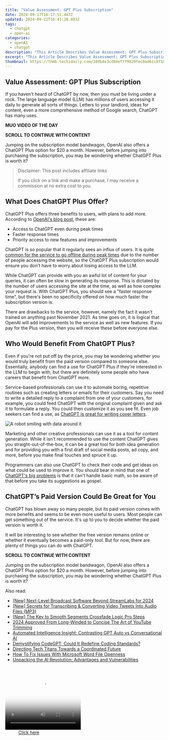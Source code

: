 ```yaml
---
title: "Value Assessment: GPT Plus Subscription"
date: 2024-09-17T16:17:51.447Z
updated: 2024-09-22T16:43:28.093Z
tags:
  - chatgpt
  - open-ai
categories:
  - openAI
  - chatgpt
description: "This Article Describes Value Assessment: GPT Plus Subscription"
excerpt: "This Article Describes Value Assessment: GPT Plus Subscription"
thumbnail: https://thmb.techidaily.com/189b4e3cd84ef7f9829fec0ad61c8f163a696d8c84a7394663cf2c5a8a40dbef.jpg
---
```


## Value Assessment: GPT Plus Subscription

 If you haven't heard of ChatGPT by now, then you must be living under a rock. The large language model (LLM) has millions of users accessing it daily to generate all sorts of things. Letters to your landlord, ideas for content, even a more comprehensive method of Google search, ChatGPT has many uses.

**MUO VIDEO OF THE DAY**

**SCROLL TO CONTINUE WITH CONTENT**

 Jumping on the subscription model bandwagon, OpenAI also offers a ChatGPT Plus option for $20 a month. However, before jumping into purchasing the subscription, you may be wondering whether ChatGPT Plus is worth it?

>  Disclaimer: This post includes affiliate links
>
>  If you click on a link and make a purchase, I may receive a commission at no extra cost to you.
>

## What Does ChatGPT Plus Offer?

 ChatGPT Plus offers three benefits to users, with plans to add more. According to [OpenAI's blog post](https://openai.com/blog/chatgpt-plus), these are:

* Access to ChatGPT even during peak times
* Faster response times
* Priority access to new features and improvements

 ChatGPT is so popular that it regularly sees an influx of users. It is quite [common for the service to go offline during peak times](https://www.makeuseof.com/chatgpt-at-capacity-right-now-windows/) due to the number of people accessing the website, so the ChatGPT Plus subscription would ensure you don't have to worry about losing access to the LLM.

 While ChatGPT can provide with you an awful lot of content for your queries, it can often be slow in generating its response. This is dictated by the number of users accessing the site at the time, as well as how complex your request is. With ChatGPT Plus, you should see a "faster response time", but there's been no specificity offered on how much faster the subscription version is.

 There are drawbacks to the service, however, namely the fact it wasn't trained on anything past November 2021\. As time goes on, it is logical that OpenAI will add improvements to the service as well as new features. If you pay for the Plus version, then you will receive these before everyone else.

## Who Would Benefit From ChatGPT Plus?

 Even if you're not put off by the price, you may be wondering whether you would truly benefit from the paid version compared to someone else. Essentially, anybody can find a use for ChatGPT Plus if they're interested in the LLM to begin with, but there are definitely some people who have careers that benefit from ChatGPT more.

 Service-based professionals can use it to automate boring, repetitive routines such as creating letters or emails for their customers. Say you need to write a detailed reply to a complaint from one of your customers, for example, you could feed ChatGPT with the original complaint given and ask it to formulate a reply. You could then customize it as you see fit. Even job seekers can find a use, as [ChatGPT is great for writing cover letters](https://www.makeuseof.com/write-cover-letter-using-chatgpt/).

![A robot smiling with data around it](https://static1.makeuseofimages.com/wordpress/wp-content/uploads/2023/03/ai-robot-data.jpg)

 Marketing and other creative professionals can use it as a tool for content generation. While it isn't recommended to use the content ChatGPT gives you straight-out-of-the-box, it can be a great tool for both idea generation and for providing you with a first draft of social media posts, ad copy, and more, before you make final touches and spruce it up.

 Programmers can also use ChatGPT to check their code and get ideas on what could be used to improve it. You should bear in mind that one of [ChatGPT's big problems](https://www.makeuseof.com/openai-chatgpt-biggest-probelms/) is that it can't handle basic math, so be aware of that before you take its suggestions as gospel.

## ChatGPT’s Paid Version Could Be Great for You

 ChatGPT has blown away so many people, but its paid version comes with more benefits and seems to be even more useful to users. Most people can get something out of the service. It's up to you to decide whether the paid version is worth it.

 It will be interesting to see whether the free version remains online or whether it eventually becomes a paid-only tool. But for now, there are plenty of things you can do with ChatGPT.

**SCROLL TO CONTINUE WITH CONTENT**

 Jumping on the subscription model bandwagon, OpenAI also offers a ChatGPT Plus option for $20 a month. However, before jumping into purchasing the subscription, you may be wondering whether ChatGPT Plus is worth it?

<ins class="adsbygoogle"
     style="display:block"
     data-ad-format="autorelaxed"
     data-ad-client="ca-pub-7571918770474297"
     data-ad-slot="1223367746"></ins>

<ins class="adsbygoogle"
     style="display:block"
     data-ad-client="ca-pub-7571918770474297"
     data-ad-slot="8358498916"
     data-ad-format="auto"
     data-full-width-responsive="true"></ins>

<span class="atpl-alsoreadstyle">Also read:</span>
<div><ul>
<li><a href="https://screen-activity-recording.techidaily.com/new-next-level-broadcast-software-beyond-streamlabs-for-2024/"><u>[New] Next-Level Broadcast Software Beyond StreamLabs for 2024</u></a></li>
<li><a href="https://extra-support.techidaily.com/new-secrets-for-transcribing-and-converting-video-tweets-into-audio-files-mp3/"><u>[New] Secrets for Transcribing & Converting Video Tweets Into Audio Files (MP3)</u></a></li>
<li><a href="https://some-tips.techidaily.com/new-the-key-to-smooth-segments-crossfade-logic-pro-steps/"><u>[New] The Key to Smooth Segments Crossfade Logic Pro Steps</u></a></li>
<li><a href="https://youtube-stream.techidaily.com/2024-approved-from-long-winded-to-concise-the-art-of-youtube-trimming/"><u>2024 Approved From Long-Winded to Concise The Art of YouTube Trimming</u></a></li>
<li><a href="https://tech-savvy.techidaily.com/automated-intelligence-insight-contrasting-gpt-auto-vs-conversational-ai/"><u>Automated Intelligence Insight: Contrasting GPT Auto vs Conversational AI</u></a></li>
<li><a href="https://tech-savvy.techidaily.com/demystifying-codegpt-could-it-redefine-coding-standards/"><u>Demystifying CodeGPT: Could It Redefine Coding Standards?</u></a></li>
<li><a href="https://tech-savvy.techidaily.com/directing-tech-titans-towards-a-coordinated-future/"><u>Directing Tech Titans Towards a Coordinated Future</u></a></li>
<li><a href="https://technical-tips.techidaily.com/how-to-fix-issues-with-microsoft-word-file-openness/"><u>How To Fix Issues With Microsoft Word File Openness</u></a></li>
<li><a href="https://tech-savvy.techidaily.com/unpacking-the-ai-revolution-advantages-and-vulnerabilities/"><u>Unpacking the AI Revolution: Advantages and Vulnerabilities</u></a></li>
</ul></div>

<!-- affiliate ads begin -->
<span id="1912746">
					<video width="240" height="200" style="cursor:pointer"
           poster="//a.impactradius-go.com/display-clicktoplayimage/1912746.png"
           onclick="if(!this.playClicked){this.play();this.setAttribute('controls',true);this.playClicked=true;}">
	   <source src="//a.impactradius-go.com/display-ad/20231-1912746">
	   <img src="//a.impactradius-go.com/display-clicktoplayimage/1912746.png" style="border: none; height: 100%; width: 100%; object-fit: contain">
	</video>
	<div style="width:150px;text-align:center"><a href="javascript:window.open(decodeURIComponent('https%3A%2F%2Fmindmanager.sjv.io%2Fc%2F5597632%2F1912746%2F20231'), '_blank');void(0);">Click here</a></div>
</span>
<img height="0" width="0" src="https://imp.pxf.io/i/5597632/1912746/20231" style="position:absolute;visibility:hidden;" border="0" />
<!-- affiliate ads end -->


